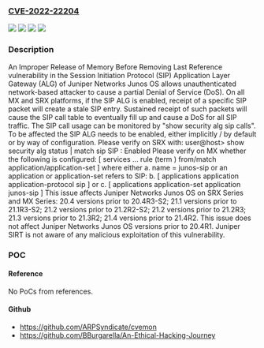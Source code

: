 ### [CVE-2022-22204](https://cve.mitre.org/cgi-bin/cvename.cgi?name=CVE-2022-22204)
![](https://img.shields.io/static/v1?label=Product&message=Junos%20OS&color=blue)
![](https://img.shields.io/static/v1?label=Version&message=n%2Fa&color=blue)
![](https://img.shields.io/static/v1?label=Vulnerability&message=CWE-401%20Improper%20Release%20of%20Memory%20Before%20Removing%20Last%20Reference&color=brighgreen)
![](https://img.shields.io/static/v1?label=Vulnerability&message=Denial%20of%20Service%20(DoS)&color=brighgreen)

### Description

An Improper Release of Memory Before Removing Last Reference vulnerability in the Session Initiation Protocol (SIP) Application Layer Gateway (ALG) of Juniper Networks Junos OS allows unauthenticated network-based attacker to cause a partial Denial of Service (DoS). On all MX and SRX platforms, if the SIP ALG is enabled, receipt of a specific SIP packet will create a stale SIP entry. Sustained receipt of such packets will cause the SIP call table to eventually fill up and cause a DoS for all SIP traffic. The SIP call usage can be monitored by "show security alg sip calls". To be affected the SIP ALG needs to be enabled, either implicitly / by default or by way of configuration. Please verify on SRX with: user@host> show security alg status | match sip SIP : Enabled Please verify on MX whether the following is configured: [ services ... rule <rule-name> (term <term-name>) from/match application/application-set <name> ] where either a. name = junos-sip or an application or application-set refers to SIP: b. [ applications application <name> application-protocol sip ] or c. [ applications application-set <name> application junos-sip ] This issue affects Juniper Networks Junos OS on SRX Series and MX Series: 20.4 versions prior to 20.4R3-S2; 21.1 versions prior to 21.1R3-S2; 21.2 versions prior to 21.2R2-S2; 21.2 versions prior to 21.2R3; 21.3 versions prior to 21.3R2; 21.4 versions prior to 21.4R2. This issue does not affect Juniper Networks Junos OS versions prior to 20.4R1. Juniper SIRT is not aware of any malicious exploitation of this vulnerability.

### POC

#### Reference
No PoCs from references.

#### Github
- https://github.com/ARPSyndicate/cvemon
- https://github.com/BBurgarella/An-Ethical-Hacking-Journey

